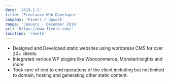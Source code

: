 ```yaml
---
date: '2019-1-2'
title: 'Freelance Web Developer'
company: 'Fiverr / Upwork'
range: 'January - December 2019'
url: 'https://www.fiverr.com/'
location: 'remote'
---
```


- Designed and Developed static websites using wordpress CMS for over 20+ clients.
- Integrated various WP plugins like Woocommerce, MonsterInsights and more
- Took care of end to end operations of the client including but not limited to domain, hosting and generating other static content.
